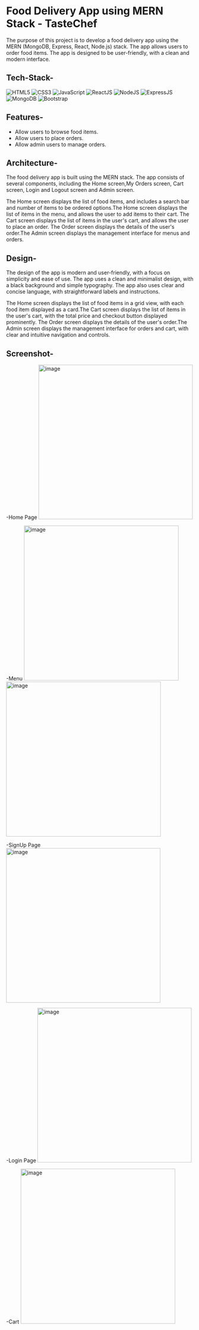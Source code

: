 # Food Delivery App using MERN Stack - TasteChef

The purpose of this project is to develop a food delivery app using the MERN (MongoDB, Express, React, Node.js) stack. The app allows users to order food items. The app is designed to be user-friendly, with a clean and modern interface.


## Tech-Stack-

<div align="left">
<img alt="HTML5" src="https://img.shields.io/badge/html5-%23E34F26.svg?style=for-the-badge&logo=html5&logoColor=white"/>
<img alt="CSS3" src="https://img.shields.io/badge/css3-%231572B6.svg?style=for-the-badge&logo=css3&logoColor=white"/> 
<img alt="JavaScript" src="https://img.shields.io/badge/javascript-%23323330.svg?style=for-the-badge&logo=javascript&logoColor=%23F7DF1E"/>
<img alt="ReactJS" src="https://img.shields.io/badge/react-%2320232a.svg?style=for-the-badge&logo=react&logoColor=%2361DAFB"/>
<img alt="NodeJS" src="https://img.shields.io/badge/node.js-6DA55F?style=for-the-badge&logo=node.js&logoColor=white"/>
<img alt="ExpressJS" src="https://img.shields.io/badge/express.js-%23404d59.svg?style=for-the-badge&logo=express&logoColor=%2361DAFB"/>
<img alt="MongoDB" src="https://img.shields.io/badge/MongoDB-%234ea94b.svg?style=for-the-badge&logo=mongodb&logoColor=white"/>
<img alt="Bootstrap" src="https://img.shields.io/badge/bootstrap-%23563D7C.svg?style=for-the-badge&logo=bootstrap&logoColor=white"/>
</div>


## Features-

- Allow users to browse food items.
- Allow users to place orders.
- Allow admin users to manage orders.

## Architecture-

The food delivery app is built using the MERN stack. The app consists of several components, including the Home screen,My Orders screen, Cart screen, Login and Logout screen and Admin screen. 

The Home screen displays the list of food items, and includes a search bar and number of items to be ordered options.The Home screen displays the list of items in the menu, and allows the user to add items to their cart. The Cart screen displays the list of items in the user's cart, and allows the user to place an order. The Order screen displays the details of the user's order.The Admin screen displays the management interface for menus and orders.

## Design-

The design of the app is modern and user-friendly, with a focus on simplicity and ease of use. The app uses a clean and minimalist design, with a black background and simple typography. The app also uses clear and concise language, with straightforward labels and instructions.

The Home screen displays the list of food items in a grid view, with each food item displayed as a card.The Cart screen displays the list of items in the user's cart, with the total price and checkout button displayed prominently. The Order screen displays the details of the user's order.The Admin screen displays the management interface for orders and cart, with clear and intuitive navigation and controls.

<!-- The app is designed to be scalable and modular, with a clean and organized codebase. The backend API is implemented using Express.js and Mongoose, with separate controllers and models for each component. The frontend is implemented using React, with separate components for each screen and functionality.-->

## Screenshot-
-Home Page
<img width="415" alt="image" src="https://github.com/Shikha954/TasteChef/assets/84771860/cd932604-995d-4a21-91c9-d14f0207dd13">

-Menu
<img width="416" alt="image" src="https://github.com/Shikha954/TasteChef/assets/84771860/9dbc87b8-6c7b-4def-8635-836ca7c2e1c0">
<img width="416" alt="image" src="https://github.com/Shikha954/TasteChef/assets/84771860/88560fcf-5d33-4ac0-97a1-b41dce098c9a">

-SignUp Page
<img width="415" alt="image" src="https://github.com/Shikha954/TasteChef/assets/84771860/9d4ab29b-55cc-485f-821a-3eb37fa94fce">

-Login Page
<img width="415" alt="image" src="https://github.com/Shikha954/TasteChef/assets/84771860/6beea5f9-8fd2-4950-9455-74602e151e6f">

-Cart
<img width="416" alt="image" src="https://github.com/Shikha954/TasteChef/assets/84771860/1b613b98-6abe-42a2-a50e-82dfe4e66324">






 
 
